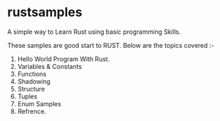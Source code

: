 # rustsamples
A simple way to Learn Rust using  basic programming Skills.

These samples are good start to RUST.
Below are the topics covered :-

1. Hello World Program With Rust.
2. Variables & Constants
3. Functions
4. Shadowing
5. Structure
6. Tuples
7. Enum Samples
8. Refrence.


